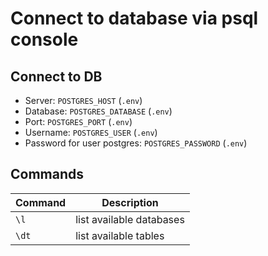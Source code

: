 # Connect to database via psql console

## Connect to DB

- Server: `POSTGRES_HOST` (`.env`)
- Database: `POSTGRES_DATABASE` (`.env`)
- Port: `POSTGRES_PORT` (`.env`)
- Username: `POSTGRES_USER` (`.env`)
- Password for user postgres: `POSTGRES_PASSWORD` (`.env`)

## Commands

| Command | Description              |
| ------- | ------------------------ |
| `\l`    | list available databases |
| `\dt`   | list available tables    |
